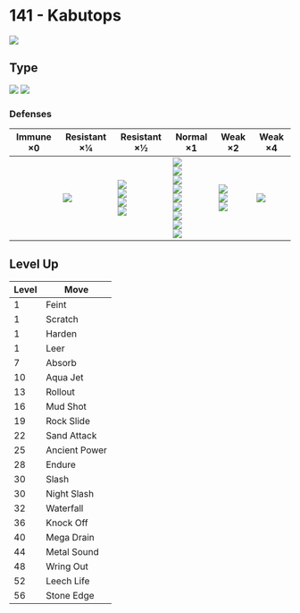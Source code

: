 # 141 - Kabutops
![][141]

## Type

![][rock]  ![][water]

### Defenses

Immune ×0 | Resistant ×¼  | Resistant ×½                                                 | Normal ×1                                                                                                                             | Weak ×2                                             | Weak ×4        | 
---       | ---           | ---                                                          | ---                                                                                                                                   | ---                                                 | ---            | 
          | ![][fire]<br> | ![][normal]<br> ![][flying]<br> ![][poison]<br> ![][ice]<br> | ![][rock]<br> ![][bug]<br> ![][ghost]<br> ![][steel]<br> ![][water]<br> ![][psychic]<br> ![][dragon]<br> ![][dark]<br> ![][fairy]<br> | ![][fighting]<br> ![][ground]<br> ![][electric]<br> | ![][grass]<br> | 

## Level Up

Level | Move          | 
---   | ---           | 
1     | Feint         | 
1     | Scratch       | 
1     | Harden        | 
1     | Leer          | 
7     | Absorb        | 
10    | Aqua Jet      | 
13    | Rollout       | 
16    | Mud Shot      | 
19    | Rock Slide    | 
22    | Sand Attack   | 
25    | Ancient Power | 
28    | Endure        | 
30    | Slash         | 
30    | Night Slash   | 
32    | Waterfall     | 
36    | Knock Off     | 
40    | Mega Drain    | 
44    | Metal Sound   | 
48    | Wring Out     | 
52    | Leech Life    | 
56    | Stone Edge    | 

[141]: ../img/pokemon/141.png
[normal]: ../img/types/normal.png
[fire]: ../img/types/fire.png
[fighting]: ../img/types/fighting.png
[water]: ../img/types/water.png
[flying]: ../img/types/flying.png
[grass]: ../img/types/grass.png
[poison]: ../img/types/poison.png
[electric]: ../img/types/electric.png
[ground]: ../img/types/ground.png
[psychic]: ../img/types/psychic.png
[rock]: ../img/types/rock.png
[ice]: ../img/types/ice.png
[bug]: ../img/types/bug.png
[dragon]: ../img/types/dragon.png
[ghost]: ../img/types/ghost.png
[dark]: ../img/types/dark.png
[steel]: ../img/types/steel.png
[fairy]: ../img/types/fairy.png
